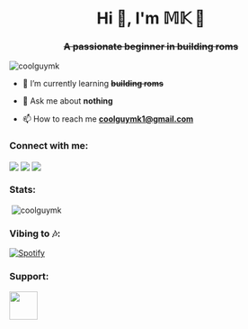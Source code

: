 <h1 align="center">Hi 👋, I'm 𝕄𝕂 🖤</h1>
<s><h3 align="center">A passionate beginner in building roms</h3></s>

<p align="left"> <img src="https://komarev.com/ghpvc/?username=coolguymk&label=Profile%20views&color=0e75b6&style=flat" alt="coolguymk" /> </p>

- 🌱 I’m currently learning <s>**building roms**</s>

- 💬 Ask me about **nothing**

- 📫 How to reach me **coolguymk1@gmail.com**

<h3 align="left">Connect with me:</h3>
<p align="left">
<a href="https://t.me/SILENT_KILLER404" target="blank"><img align="center" src="https://img.shields.io/badge/Telegram--_.svg?style=social&logo=telegram" /></a>   
<a href="https://twitter.com/mk_2506" target="blank"><img align="center" src="https://img.shields.io/badge/Twitter--_.svg?style=social&logo=twitter" /></a>
<a href="https://fb.com/m.kasem06" target="blank"><img align="center" src="https://img.shields.io/badge/Facebook--_.svg?style=social&logo=facebook" /></a> 
</p>

<h3 align="left">Stats:</h3>
<p>&nbsp;<img align="center" src="https://github-readme-stats.vercel.app/api?username=coolguymk&show_icons=true&text_color=e2e2e2&bg_color=DEG,0F2027,203A43,2C5364&border_radius=5&hide_border=true&count_private=true&locale=en" alt="coolguymk" /></p>

<h3 align="left">Vibing to 🎶:</h3>

[![Spotify](https://novatorem-coolguymk.vercel.app/api/spotify/?background_color=203A43&border_color=0F2027)](https://open.spotify.com/user/qersw6bp8qbz8fck81n2vrdt4)

<h3 align="left">Support:</h3>
<p><a href="https://www.paypal.me/mkasem06"> <img align="left" src="https://img.shields.io/badge/Paypal--_.svg?style=social&logo=paypal" height="50" /></a></p><br><br>

